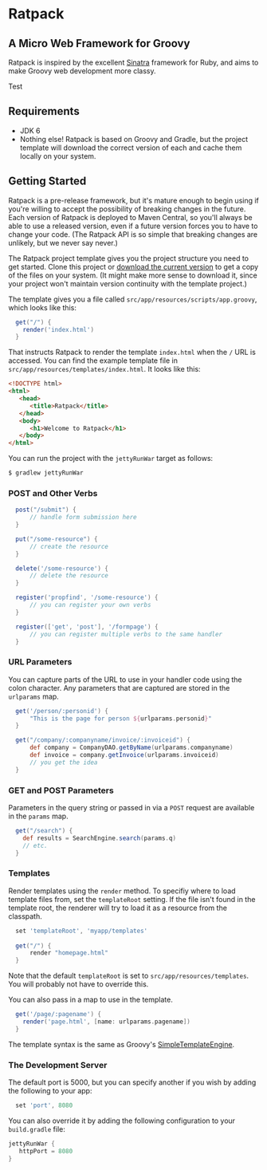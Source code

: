 # Ratpack

## A Micro Web Framework for Groovy

Ratpack is inspired by the excellent [Sinatra](http://www.sinatrarb.com/) framework for Ruby, and aims to make Groovy web development more classy.

Test


## Requirements

 * JDK 6
 * Nothing else! Ratpack is based on Groovy and Gradle, but the project template will download the correct version of each and cache them locally on your system.


## Getting Started

Ratpack is a pre-release framework, but it's mature enough to begin using if you're willing to accept the possibility of breaking changes in the future. Each version of Ratpack is deployed to Maven Central, so you'll always be able to use a released version, even if a future version forces you to have to change your code. (The Ratpack API is so simple that breaking changes are unlikely, but we never say never.)

The Ratpack project template gives you the project structure you need to get started. Clone this project or [download the current version](https://github.com/tlberglund/ratpack-template/zipball/master) to get a copy of the files on your system. (It might make more sense to download it, since your project won't maintain version continuity with the template project.)

The template gives you a file called `src/app/resources/scripts/app.groovy`, which looks like this:

```groovy
  get("/") {
    render('index.html')
  }
```

That instructs Ratpack to render the template `index.html` when the `/` URL is accessed. You can find the example template file in `src/app/resources/templates/index.html`. It looks like this:

```html
<!DOCTYPE html>
<html>
   <head>
      <title>Ratpack</title>
   </head>
   <body>
      <h1>Welcome to Ratpack</h1>
   </body>
</html>
```

You can run the project with the `jettyRunWar` target as follows:

```bash
$ gradlew jettyRunWar
```

### POST and Other Verbs

```groovy
  post("/submit") {
      // handle form submission here
  }

  put("/some-resource") {
      // create the resource
  }

  delete('/some-resource') {
      // delete the resource
  }

  register('propfind', '/some-resource') {
      // you can register your own verbs
  }

  register(['get', 'post'], '/formpage') {
      // you can register multiple verbs to the same handler
  }
```

### URL Parameters

You can capture parts of the URL to use in your handler code using the colon character. Any parameters that are captured are stored in the `urlparams` map.

```groovy
  get('/person/:personid') {
      "This is the page for person ${urlparams.personid}"
  }

  get("/company/:companyname/invoice/:invoiceid") {
      def company = CompanyDAO.getByName(urlparams.companyname)
      def invoice = company.getInvoice(urlparams.invoiceid)
      // you get the idea
  }
```

### GET and POST Parameters

Parameters in the query string or passed in via a `POST` request are available in the `params` map.

```groovy
  get("/search") {
    def results = SearchEngine.search(params.q)
    // etc.
  }
```

### Templates

Render templates using the `render` method. To specifiy where to load template files from, set the `templateRoot` setting. If the file isn't found in the template root, the renderer will try to load it as a resource from the classpath.

```groovy
  set 'templateRoot', 'myapp/templates'
  
  get("/") {
      render "homepage.html"
  }
```

Note that the default `templateRoot` is set to `src/app/resources/templates`. You will probably not have to override this.

You can also pass in a map to use in the template.

```groovy
  get('/page/:pagename') {
    render('page.html', [name: urlparams.pagename])
  }
```

The template syntax is the same as Groovy's [SimpleTemplateEngine](http://groovy.codehaus.org/Groovy+Templates).


### The Development Server

The default port is 5000, but you can specify another if you wish by adding the following to your app:

```groovy
  set 'port', 8080
```

You can also override it by adding the following configuration to your `build.gradle` file:

```groovy
jettyRunWar {
   httpPort = 8080
}
```
